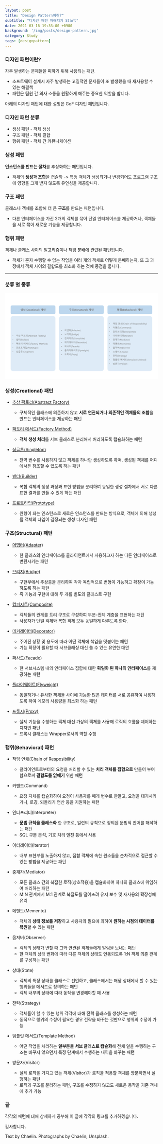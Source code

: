 ```yaml
---
layout: post
title: "Design Pattern이란?"
subtitle: "디자인 패턴 파해치기 Start"
date: 2021-03-16 19:33:00 +0900
background: '/img/posts/design-pattern.jpg'
category: Study
tags: [designpattern]
---
```


### 디자인 패턴이란?
자주 발생하는 문제들을 피하기 위해 사용되는 패턴.

* 소프트웨어 설계시 자주 발생하는 고질적인 문제들이 또 발생했을 때 재사용할 수 있는 해결책
* 패턴은 팀원 간 의사 소통을 원활하게 해주는 중요한 역할을 합니다.

<p class="hight-block">아래의 디자인 패턴에 대한 설명은 GoF 디자인 패턴입니다.</p>

### 디자인 패턴 분류
* 생성 패턴 - 객체 생성
* 구조 패턴 - 객체 결합
* 행위 패턴 - 객체 간 커뮤니케이션

### 생성 패턴
**인스턴스를 만드는 절차**를 추상화하는 패턴입니다.
- 객체의 **생성과 조합**을 캡슐화 -> 특정 객체가 생성되거나 변경되어도 프로그램 구조에 영향을 크게 받지 않도록 유연성을 제공합니다.

### 구조 패턴
클래스나 객체를 조합해 더 큰 **구조**를 만드는 패턴입니다.
- 다른 인터페이스를 가진 2개의 객체를 묶어 단일 인터페이스를 제공하거나, 객체들을 서로 묶어 새로운 기능을 제공합니다.

### 행위 패턴
객체나 클래스 사이의 알고리즘이나 책임 분배에 관련된 패턴입니다.
- 객체가 혼자 수행할 수 없는 작업을 여러 개의 객체로 어떻게 분배하는지, 또 그 과정에서 객체 사이의 결합도를 최소화 하는 것에 중점을 둡니다.

*****

### 분류 별 종류
<img class="img-fluid" src="/img/posts/inPost/types-of-designpattern.png">

### 생성(Creational) 패턴 
* <a href="https://chaelin1211.github.io/study/2021/03/17/Abstract-Factory.html">추상 팩토리(Abstract Factory)</a>
    - 구체적인 클래스에 의존하지 않고 **서로 연관되거나 의존적인 객체들의 조합**을 만드는 인터페이스를 제공하는 패턴

* <a href="https://chaelin1211.github.io/study/2021/03/18/factory-method.html">팩토리 메서드(Factory Method)</a>
    - **객체 생성 처리**를 서브 클래스로 분리해서 처리하도록 캡슐화하는 패턴

* <a href="https://chaelin1211.github.io/study/2021/03/28/singleton.html">싱글톤(Singleton)</a>
    - 전역 변수를 사용하지 않고 객체를 하나만 생성하도록 하며, 생성된 객체를 어디에서든 참조할 수 있도록 하는 패턴

* <a href="https://chaelin1211.github.io/study/2021/04/04/builder-pattern.html">빌더(Builder)</a>
    - 복합 객체의 생성 과정과 표현 방법을 분리하여 동일한 생성 절차에서 서로 다른 표현 결과를 만들 수 있게 하는 패턴

* <a href="https://chaelin1211.github.io/study/2021/04/05/prototype.html">프로토타입(Prototype)</a>
    - 원형이 되는 인스턴스로 새로운 인스턴스를 만드는 방식으로, 객체에 의해 생성될 객체의 타입이 결정되는 생성 디자인 패턴

### 구조(Structural) 패턴
* <a href="https://chaelin1211.github.io/study/2021/04/11/Adapter.html">어댑터(Adapter)</a>
    - 한 클래스의 인터페이스를 클라이언트에서 사용하고자 하는 다른 인터페이스로 변환시키는 패턴

* <a href="https://chaelin1211.github.io/study/2021/04/13/bridge.html">브리지(Bridge)</a>
    - 구현부에서 추상층을 분리하여 각자 독립적으로 변형이 가능하고 확장이 가능하도록 하는 패턴
    - 즉 기능과 구현에 대해 두 개를 별도의 클래스로 구현

* <a href="https://chaelin1211.github.io/study/2021/04/14/Composite.html">컴퍼지트(Composite)</a>
    - 객체들의 관계를 트리 구조로 구성하여 부분-전체 계층을 표현하는 패턴
    - 사용자가 단일 객체와 복합 객체 모두 동일하게 다루도록 한다.

* <a href="https://chaelin1211.github.io/study/2021/04/20/Decorator.html">데커레이터(Decorator)</a>
    - 주어진 상황 및 용도에 따라 어떤 객체에 책임을 덧붙이는 패턴
    - 기능 확장이 필요할 때 서브클래싱 대신 쓸 수 있는 유연한 대안

* <a href="https://chaelin1211.github.io/study/2021/04/21/Facade.html">퍼사드(Facade)</a>
    - 한 서브시스템 내의 인터페이스 집합에 대한 **획일화 된 하나의 인터페이스**를 제공하는 패턴

* <a href="https://chaelin1211.github.io/study/2021/04/21/Flyweight.html">플라이웨이트(Flyweight)</a>
    - 동일하거나 유사한 객체들 사이에 가능한 많은 데이터를 서로 공유하여 사용하도록 하여 메모리 사용량을 최소화 하는 패턴

* <a href="https://chaelin1211.github.io/study/2021/04/24/Proxy.html">프록시(Proxy)</a>
    - 실제 기능을 수행하는 객체 대신 가상의 객체를 사용해 로직의 흐름을 제어하는 디자인 패턴
    - 프록시 클래스는 Wrapper로서의 역할 수행

### 행위(Behavioral) 패턴
* 책임 연쇄(Chain of Resposibility)
    - 클라이언트로부터의 요청을 처리할 수 있는 **처리 객체를 집합으로** 만들어 부여함으로써 **결합도를 없애기** 위한 패턴 

* 커맨드(Command)
    - 요청 자체를 캡슐화하여 요청이 사용자를 매개 변수로 만들고, 요청을 대기시키거나, 로깅, 되돌리기 연산 등을 지원하는 패턴

* 인터프리터(Interpreter)
    - **문법 규칙을 클래스화** 한 구조로, 일련의 규칙으로 정의된 문법적 언어를 해석하는 패턴
    - SQL 구문 분석, 기호 처리 엔진 등에서 사용

* 이터레이터(Iterator)
    - 내부 표현부를 노출하지 않고, 집합 객체에 속한 원소들을 순차적으로 접근할 수 있는 방법을 제공하는 패턴

* 중재자(Mediator)
    - 모든 클래스 간의 복잡한 로직(상호작용)을 캡슐화하여 하나의 클래스에 위임하여 처리하는 패턴
    - M:N 관계에서 M:1 관계로 복잡도를 떨어뜨려 유지 보수 및 재사용의 확장성에 유리

* 메멘토(Memento)
    - 객체의 **상태 정보를 저장**하고 사용자의 필요에 의하여 **원하는 시점의 데이터를 복원**할 수 있는 패턴

* 옵저버(Observer)
    - 객체의 상태가 변할 때 그와 연관된 객체들에게 알림을 보내는 패턴
    - 한 객체의 상태 변화에 따라 다른 객체의 상태도 연동되도록 1:N 객체 의존 관계를 구성하는 패턴

* 상태(State)
    - 객체의 특정 상태를 클래스로 선언하고, 클래스에서는 해당 상태에서 할 수 있는 행위들을 메서드로 정의하는 패턴 
    - 객체 내부의 상태에 따라 동작을 변경해야할 때 사용

* 전략(Strategy)
    - 객체들이 할 수 있는 행위 각각에 대해 전략 클래스를 생성하는 패턴
    - 동적으로 행위의 수정이 필요한 경우 전략을 바꾸는 것만으로 행위의 수정이 가능

* 템플릿 메서드(Template Method)
    - 어떤 작업을 처리하는 **일부분을 서브 클래스로 캡슐화**해 전체 일을 수행하는 구조는 바꾸지 않으면서 특정 단계에서 수행하는 내역을 바꾸는 패턴

* 방문자(Visitor)
    - 실제 로직을 가지고 있는 객체(Visitor)가 로직을 적용할 객체를 방문하면서 실행하는 패턴
    - 로직과 구조를 분리하는 패턴, 구조를 수정하지 않고도 새로운 동작을 기존 객체에 추가 가능

### 끝
각각의 패턴에 대해 상세하게 공부해 이 글에 각각의 링크를 추가하겠습니다.

감사합니다.

<p class = "placeholder">Text by Chaelin. Photographs by Chaelin, Unsplash.</p>